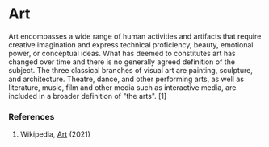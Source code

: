 # Art

Art encompasses a wide range of human activities and artifacts that require creative imagination and express technical proficiency, beauty, emotional power, or conceptual ideas. What has deemed to constitutes art has changed over time and there is no generally agreed definition of the subject. The three classical branches of visual art are painting, sculpture, and architecture. Theatre, dance, and other performing arts, as well as literature, music, film and other media such as interactive media, are included in a broader definition of "the arts". \[1]

### References

1. Wikipedia, [Art](https://en.wikipedia.org/wiki/Art) (2021)

